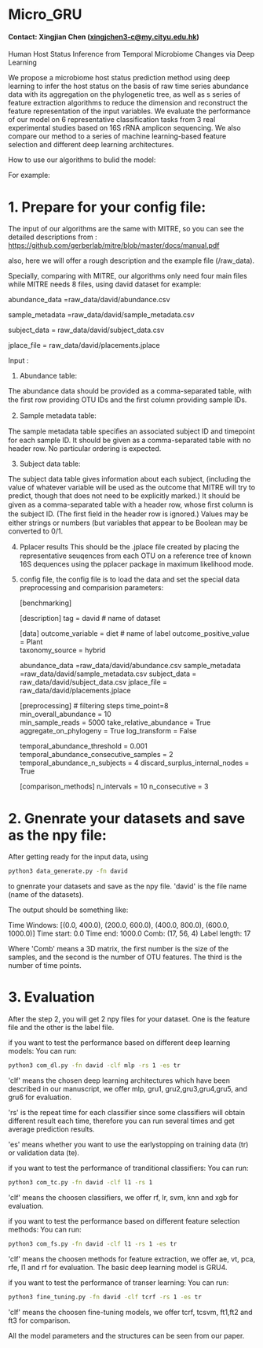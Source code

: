 # Micro_GRU

#### Contact: Xingjian Chen (xingjchen3-c@my.cityu.edu.hk)

Human Host Status Inference from Temporal Microbiome Changes via Deep Learning


We propose a microbiome host status prediction method using deep learning to infer the host status on the basis of raw time series abundance data with its aggregation on the phylogenetic tree, as well as s series of feature extraction algorithms to reduce the dimension and reconstruct the feature representation of the input variables. 
We evaluate the performance of our model on 6 representative classification tasks from 3 real experimental studies based on 16S rRNA amplicon sequencing. We also compare our method to a series of machine learning-based feature selection and different deep learning architectures. 


How to use our algorithms to bulid the model:


For example:



# 1. Prepare for your config file:


The input of our algorithms are the same with MITRE, so you can see the detailed descriptions from : https://github.com/gerberlab/mitre/blob/master/docs/manual.pdf

also, here we will offer a rough description and the example file (/raw_data).  

Specially, comparing with MITRE, our algorithms only need four main files while MITRE needs 8 files, using david dataset for example:

abundance_data =raw_data/david/abundance.csv

sample_metadata =raw_data/david/sample_metadata.csv

subject_data = raw_data/david/subject_data.csv

jplace_file = raw_data/david/placements.jplace



Input :

1. Abundance table:

The abundance data should be provided as a comma-separated table, with the ﬁrst row providing OTU IDs and the ﬁrst column providing sample IDs.

2. Sample metadata table:

The sample metadata table speciﬁes an associated subject ID and timepoint for each sample ID. It should be given as a comma-separated table with no header row. No particular ordering is expected.

3. Subject data table:

The subject data table gives information about each subject, (including the value of whatever variable will be used as the outcome that MITRE will try to predict, though that does not need to be explicitly marked.) It should be given as a comma-separated table with a header row, whose ﬁrst column is the subject ID. (The ﬁrst ﬁeld in the header row is ignored.) Values may be either strings or numbers (but variables that appear to be Boolean may be converted to 0/1.

4. Pplacer results
This should be the .jplace ﬁle created by placing the representative seuqences from each OTU on a reference tree of known 16S dequences using the pplacer package in maximum likelihood mode.

5. config file, the config file is to load the data and set the special data preprocessing and comparision parameters:
    
    [benchmarking]
    
    [description]
    tag = david   # name of dataset
    
    [data]
    outcome_variable = diet    # name of label 
    outcome_positive_value = Plant  
    taxonomy_source = hybrid
    
    abundance_data =raw_data/david/abundance.csv
    sample_metadata =raw_data/david/sample_metadata.csv
    subject_data = raw_data/david/subject_data.csv
    jplace_file = raw_data/david/placements.jplace
    
    [preprocessing]   # filtering steps
    time_point=8  
    min_overall_abundance = 10  
    min_sample_reads = 5000
    take_relative_abundance = True
    aggregate_on_phylogeny = True
    log_transform = False
    
    temporal_abundance_threshold = 0.001
    temporal_abundance_consecutive_samples = 2
    temporal_abundance_n_subjects = 4
    discard_surplus_internal_nodes = True
    
    [comparison_methods]
    n_intervals = 10
    n_consecutive = 3




# 2. Gnenrate your datasets and save as the npy file:
 After getting ready for the input data, using
```sh
python3 data_generate.py -fn david
```
to gnenrate your datasets and save as the npy file. 'david' is the file name (name of the datasets).

The output should be something like:

Time Windows:  [(0.0, 400.0), (200.0, 600.0), (400.0, 800.0), (600.0, 1000.0)]
Time start:  0.0
Time end:  1000.0
Comb:  (17, 56, 4)
Label length:  17

Where 'Comb' means a 3D matrix, the first number is the size of the samples, and the second is the number of OTU features. The third is the number of time points.

# 3. Evaluation

After the step 2, you will get 2 npy files for your dataset. One is the feature file and the other is the label file.

if you want to test the performance based on different deep learning models:
You can run:

```sh
python3 com_dl.py -fn david -clf mlp -rs 1 -es tr
```
'clf' means the chosen deep learning architectures which have been described in our manuscript, we offer mlp, gru1, gru2,gru3,gru4,gru5, and gru6 for evaluation.

'rs' is the repeat time for each classifier since some classifiers will obtain different result each time, therefore you can run several times and get average prediction results.

'es' means whether you want to use the earlystopping on training data (tr) or validation data (te).


if you want to test the performance of tranditional classifiers:
You can run:

```sh
python3 com_tc.py -fn david -clf l1 -rs 1
```
'clf' means the choosen classifiers, we offer rf, lr, svm, knn and xgb for evaluation.


if you want to test the performance based on different feature selection methods:
You can run:

```sh
python3 com_fs.py -fn david -clf l1 -rs 1 -es tr
```
'clf' means the choosen methods for feature extraction, we offer ae, vt, pca, rfe, l1 and rf for evaluation.
The basic deep learning model is GRU4.


if you want to test the performance of transer learning:
You can run:

```sh
python3 fine_tuning.py -fn david -clf tcrf -rs 1 -es tr
```
'clf' means the choosen fine-tuning models, we offer tcrf, tcsvm, ft1,ft2 and ft3 for comparison.

All the model parameters and the structures can be seen from our paper.





